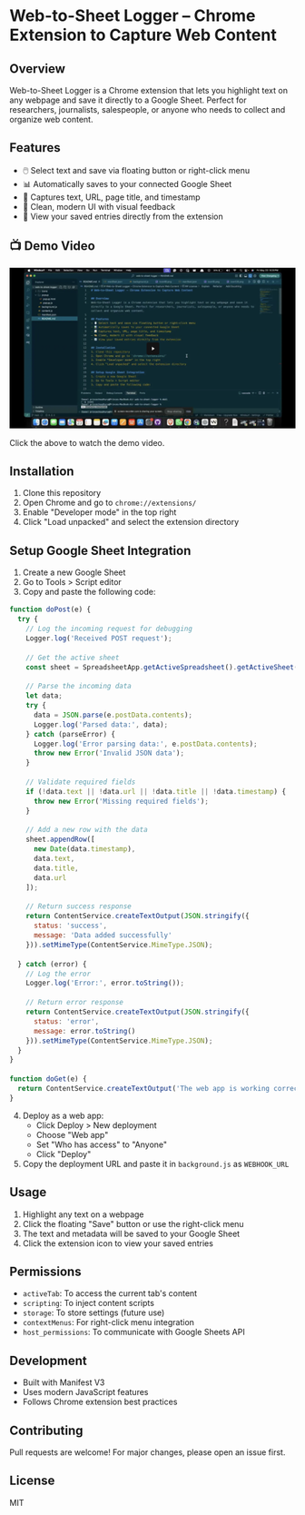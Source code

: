 # Web-to-Sheet Logger – Chrome Extension to Capture Web Content

## Overview
Web-to-Sheet Logger is a Chrome extension that lets you highlight text on any webpage and save it directly to a Google Sheet. Perfect for researchers, journalists, salespeople, or anyone who needs to collect and organize web content.

## Features
- 🖱️ Select text and save via floating button or right-click menu
- 📊 Automatically saves to your connected Google Sheet
- 📝 Captures text, URL, page title, and timestamp
- 🎨 Clean, modern UI with visual feedback
- 🔄 View your saved entries directly from the extension

## 📺 Demo Video

[![Watch the Demo](demo_image.png)](https://drive.google.com/file/d/1x9Lh4vPU-3EEli31OlcGyIVmf1258Qlm/view?usp=drive_link)

Click the above to watch the demo video.

## Installation
1. Clone this repository
2. Open Chrome and go to `chrome://extensions/`
3. Enable "Developer mode" in the top right
4. Click "Load unpacked" and select the extension directory

## Setup Google Sheet Integration
1. Create a new Google Sheet
2. Go to Tools > Script editor
3. Copy and paste the following code:

```javascript
function doPost(e) {
  try {
    // Log the incoming request for debugging
    Logger.log('Received POST request');
    
    // Get the active sheet
    const sheet = SpreadsheetApp.getActiveSpreadsheet().getActiveSheet();
    
    // Parse the incoming data
    let data;
    try {
      data = JSON.parse(e.postData.contents);
      Logger.log('Parsed data:', data);
    } catch (parseError) {
      Logger.log('Error parsing data:', e.postData.contents);
      throw new Error('Invalid JSON data');
    }
    
    // Validate required fields
    if (!data.text || !data.url || !data.title || !data.timestamp) {
      throw new Error('Missing required fields');
    }
    
    // Add a new row with the data
    sheet.appendRow([
      new Date(data.timestamp),
      data.text,
      data.title,
      data.url
    ]);
    
    // Return success response
    return ContentService.createTextOutput(JSON.stringify({
      status: 'success',
      message: 'Data added successfully'
    })).setMimeType(ContentService.MimeType.JSON);
    
  } catch (error) {
    // Log the error
    Logger.log('Error:', error.toString());
    
    // Return error response
    return ContentService.createTextOutput(JSON.stringify({
      status: 'error',
      message: error.toString()
    })).setMimeType(ContentService.MimeType.JSON);
  }
}

function doGet(e) {
  return ContentService.createTextOutput('The web app is working correctly. Use POST to save data.');
}
```

4. Deploy as a web app:
   - Click Deploy > New deployment
   - Choose "Web app"
   - Set "Who has access" to "Anyone"
   - Click "Deploy"
5. Copy the deployment URL and paste it in `background.js` as `WEBHOOK_URL`

## Usage
1. Highlight any text on a webpage
2. Click the floating "Save" button or use the right-click menu
3. The text and metadata will be saved to your Google Sheet
4. Click the extension icon to view your saved entries

## Permissions
- `activeTab`: To access the current tab's content
- `scripting`: To inject content scripts
- `storage`: To store settings (future use)
- `contextMenus`: For right-click menu integration
- `host_permissions`: To communicate with Google Sheets API

## Development
- Built with Manifest V3
- Uses modern JavaScript features
- Follows Chrome extension best practices

## Contributing
Pull requests are welcome! For major changes, please open an issue first.

## License
MIT
